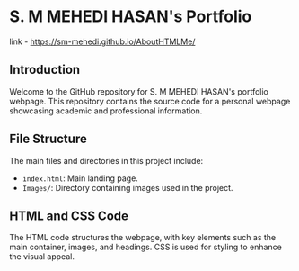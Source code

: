# S. M MEHEDI HASAN's Portfolio
link - https://sm-mehedi.github.io/AboutHTMLMe/

## Introduction
Welcome to the GitHub repository for S. M MEHEDI HASAN's portfolio webpage. This repository contains the source code for a personal webpage showcasing academic and professional information.

## File Structure
The main files and directories in this project include:
- `index.html`: Main landing page.
- `Images/`: Directory containing images used in the project.

## HTML and CSS Code
The HTML code structures the webpage, with key elements such as the main container, images, and headings. CSS is used for styling to enhance the visual appeal.

